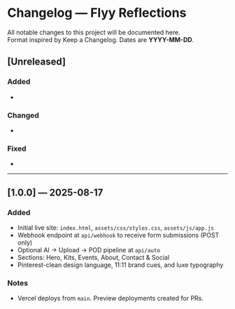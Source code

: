 # Changelog — Flyy Reflections

All notable changes to this project will be documented here.  
Format inspired by Keep a Changelog. Dates are **YYYY-MM-DD**.

## [Unreleased]
### Added
- 

### Changed
- 

### Fixed
- 

---

## [1.0.0] — 2025-08-17
### Added
- Initial live site: `index.html`, `assets/css/styles.css`, `assets/js/app.js`
- Webhook endpoint at `api/webhook` to receive form submissions (POST only)
- Optional AI → Upload → POD pipeline at `api/auto`
- Sections: Hero, Kits, Events, About, Contact & Social
- Pinterest-clean design language, 11:11 brand cues, and luxe typography

### Notes
- Vercel deploys from `main`. Preview deployments created for PRs.
